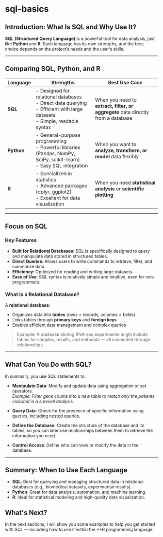 # sql-basics
## Introduction: What Is SQL and Why Use It?

**SQL (Structured Query Language)** is a powerful tool for data analysis, just like **Python** and **R**. Each language has its own strengths, and the best choice depends on the project’s needs and the user’s skills.

---

## Comparing SQL, Python, and R

| Language | Strengths | Best Use Case |
|----------|-----------|----------------|
| **SQL** | - Designed for relational databases<br>- Direct data querying<br>- Efficient with large datasets<br>- Simple, readable syntax | When you need to **extract, filter, or aggregate** data directly from a database |
| **Python** | - General-purpose programming<br>- Powerful libraries (Pandas, NumPy, SciPy, scikit-learn)<br>- Easy SQL integration | When you want to **analyze, transform, or model** data flexibly |
| **R** | - Specialized in statistics<br>- Advanced packages (dplyr, ggplot2)<br>- Excellent for data visualization | When you need **statistical analysis** or **scientific plotting** |

---

## Focus on SQL

### Key Features
- **Built for Relational Databases**: SQL is specifically designed to query and manipulate data stored in structured tables.
- **Direct Queries**: Allows users to write commands to retrieve, filter, and summarize data.
- **Efficiency**: Optimized for reading and writing large datasets.
- **Ease of Use**: SQL syntax is relatively simple and intuitive, even for non-programmers.

### What Is a Relational Database?
A **relational database**:
- Organizes data into **tables** (rows = records, columns = fields)
- Links tables through **primary keys** and **foreign keys**
- Enables efficient data management and complex queries

> Example: A database storing RNA-seq experiments might include tables for samples, results, and metadata — all connected through relationships.

---

## What Can You Do with SQL?

In summary, you use SQL statements to:

- **Manipulate Data**: Modify and update data using aggregation or set operators.  
  _Example: Filter gene counts into a new table to match only the patients included in a survival analysis._

- **Query Data**: Check for the presence of specific information using queries, including nested queries.

- **Define the Database**: Create the structure of the database and its tables, so you can later use relationships between them to retrieve the information you need.

- **Control Access**: Define who can view or modify the data in the database.

---

## Summary: When to Use Each Language

- **SQL**: Best for querying and managing structured data in relational databases (e.g., biomedical datasets, experimental results).
- **Python**: Great for data analysis, automation, and machine learning.
- **R**: Ideal for statistical modeling and high-quality data visualization.



## What's Next?

In the next sections, I will show you some examples to help you get started with SQL — including how to use it within the **R programming language

